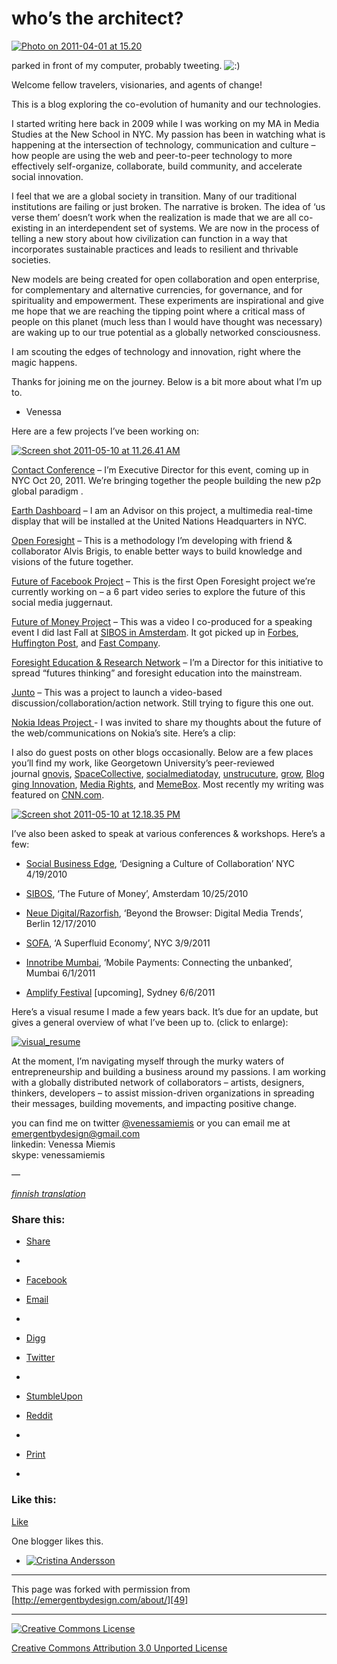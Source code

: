 

# who’s the architect?

[![][1]][2]

parked in front of my computer, probably tweeting. ![:)][3]

Welcome fellow travelers, visionaries, and agents of change!

This is a blog exploring the co-evolution of humanity and our technologies. 

I started writing here back in 2009 while I was working on my MA in Media Studies 
at the New School in NYC. My passion has been in watching what is happening 
at the intersection of technology, communication and culture – how people are 
using the web and peer-to-peer technology to more effectively self-organize, 
collaborate, build community, and accelerate social innovation.

I feel that we are a global society in transition. Many of our traditional 
institutions are failing or just broken. The narrative is broken. The idea 
of ‘us verse them’ doesn’t work when the realization is made that we are all 
co-existing in an interdependent set of systems. We are now in the process 
of telling a new story about how civilization can function in a way that incorporates 
sustainable practices and leads to resilient and thrivable societies.

New models are being created for open collaboration and open enterprise, for 
complementary and alternative currencies, for governance, and for spirituality 
and empowerment. These experiments are inspirational and give me hope that 
we are reaching the tipping point where a critical mass of people on this planet 
(much less than I would have thought was necessary) are waking up to our true 
potential as a globally networked consciousness.

I am scouting the edges of technology and innovation, right where the magic 
happens.

Thanks for joining me on the journey. Below is a bit more about what I’m up 
to.

- Venessa

Here are a few projects I’ve been working on:

[![][4]][5]

[Contact Conference][6] – I’m Executive Director for this event, coming up 
in NYC Oct 20, 2011. We’re bringing together the people building the new p2p 
global paradigm .

[Earth Dashboard][7] – I am an Advisor on this project, a multimedia real-time 
display that will be installed at the United Nations Headquarters in NYC.

[Open Foresight][8] – This is a methodology I’m developing with friend & collaborator 
Alvis Brigis, to enable better ways to build knowledge and visions of the future 
together.

[Future of Facebook Project][9] – This is the first Open Foresight project 
we’re currently working on – a 6 part video series to explore the future of 
this social media juggernaut.

[Future of Money Project][10] – This was a video I co-produced for a speaking 
event I did last Fall at [SIBOS in Amsterdam][11]. It got picked up in [Forbes][12], 
[Huffington Post][13], and [Fast Company][14].

[Foresight Education & Research Network][15] – I’m a Director for this initiative 
to spread “futures thinking” and foresight education into the mainstream.

[Junto][16] – This was a project to launch a video-based discussion/collaboration/action 
network. Still trying to figure this one out.

[Nokia Ideas Project ][17]- I was invited to share my thoughts about the future 
of the web/communications on Nokia’s site. Here’s a clip:

I also do guest posts on other blogs occasionally. Below are a few places you’ll 
find my work, like Georgetown University’s peer-reviewed journal [gnovis][18], [SpaceCollective][19], [socialmediatoday][20], [unstrucuture][21], [grow][22], [Blogging 
Innovation][23], [Media Rights][24], and [MemeBox][25]. Most recently my writing 
was featured on [CNN.com][26].

[![][27]][28]

I’ve also been asked to speak at various conferences & workshops. Here’s a 
few:

- [Social Business Edge][29], ‘Designing a Culture of Collaboration’ NYC 4/19/2010 

- [SIBOS][11], ‘The Future of Money’, Amsterdam 10/25/2010

- [Neue Digital/Razorfish][30], ‘Beyond the Browser: Digital Media Trends’, 
Berlin 12/17/2010

- [SOFA][31], ‘A Superfluid Economy’, NYC 3/9/2011

- [Innotribe Mumbai][32], ‘Mobile Payments: Connecting the unbanked’, Mumbai 
6/1/2011

- [Amplify Festival][33] [upcoming], Sydney 6/6/2011

Here’s a visual resume I made a few years back. It’s due for an update, but 
gives a general overview of what I’ve been up to. (click to enlarge):

[![][34]][35]

At the moment, I’m navigating myself through the murky waters of entrepreneurship 
and building a business around my passions. I am working with a globally distributed 
network of collaborators – artists, designers, thinkers, developers – to assist 
mission-driven organizations in spreading their messages, building movements, 
and impacting positive change.

you can find me on twitter [@venessamiemis][36] or you can email me at emergentbydesign@gmail.com  
 linkedin: Venessa Miemis  
 skype: venessamiemis

—

[_finnish translation_][37]

### Share this:

* [Share][38]
* 

* [Facebook][39]
* [Email][40]
* 

* [Digg][41]
* [Twitter][42]
* 

* [StumbleUpon][43]
* [Reddit][44]
* 

* [Print][45]
* 

### Like this:

[Like][46]

One blogger likes this.

* [![Cristina Andersson][47]][48]

											

----

This page was forked with permission from [http://emergentbydesign.com/about/][49]

----

[![Creative Commons License][50]][51]

[Creative Commons Attribution 3.0 Unported License][51]

[1]: http://technologybubbles.files.wordpress.com/2009/03/photo-on-2011-04-01-at-15-20.jpg?w=600&h=450 (Photo on 2011-04-01 at 15.20)
[2]: http://technologybubbles.files.wordpress.com/2009/03/photo-on-2011-04-01-at-15-20.jpg
[3]: http://s0.wp.com/wp-includes/images/smilies/icon_smile.gif?m=1129645325g
[4]: http://technologybubbles.files.wordpress.com/2009/03/screen-shot-2011-05-10-at-11-26-41-am.png?w=600 (Screen shot 2011-05-10 at 11.26.41 AM)
[5]: http://technologybubbles.files.wordpress.com/2009/03/screen-shot-2011-05-10-at-11-26-41-am.png
[6]: http://contactcon.com/
[7]: http://earthdash.org/
[8]: http://emergentbydesign.com/2011/03/07/what-is-open-foresight/
[9]: http://emergentbydesign.com/2011/03/01/announcing-open-foresight-the-future-of-facebook-project-2/
[10]: http://www.emergence.cc/futureofmoney/
[11]: http://www.swift.com/sibos2010/home_page/index.page
[12]: http://blogs.forbes.com/adamgordon/2010/11/19/the-banking-industry-is-gifted-a-reliable-view-of-its-future/
[13]: http://www.huffingtonpost.com/brett-king/could-facebook-kill-the-u_b_779216.html
[14]: http://www.fastcompany.com/1700002/data-nudist-gabriel-shalom-on-open-video-trust-and-the-future-of-money
[15]: http://www.fernweb.org/
[16]: http://emergentbydesign.com/2010/03/22/junto-discussing-ideas-worth-spreading/
[17]: http://www.ideasproject.com/docs/DOC-4667
[18]: http://gnovisjournal.org/blog/what-social-media-2010-edition
[19]: http://spacecollective.org/Venessa
[20]: http://socialmediatoday.com/SMC/146596
[21]: http://unstructure.org/how-does-design-thinking-give-companies-a-competitive-advantage/what-is-design-thinking-really/
[22]: http://businessesgrow.com/2009/12/13/a-futurists-view-of-the-next-big-thing-in-social-media/
[23]: http://www.business-strategy-innovation.com/2009/11/why-education-needs-social-media.html
[24]: http://www.mediarights.org/engine_feed/by_author/Venessa%20Miemis
[25]: http://memebox.com/futureblogger/show/1908-is-twitter-a-complex-adaptive-system-
[26]: http://globalpublicsquare.blogs.cnn.com/2011/04/29/4-trends-shaping-the-emerging-superfluid-economy/
[27]: http://technologybubbles.files.wordpress.com/2009/03/screen-shot-2011-05-10-at-12-18-35-pm.png?w=600 (Screen shot 2011-05-10 at 12.18.35 PM)
[28]: http://technologybubbles.files.wordpress.com/2009/03/screen-shot-2011-05-10-at-12-18-35-pm.png
[29]: http://www.stoweboyd.com/post/1263696078/venessa-miemis-social-business-edge-nyc-april
[30]: http://www.neue-digitale.de/#/Home/
[31]: http://www.swift.com/events/2011/SOFA/index.page
[32]: http://www.swift.com/events/2011/Innotribe_Mumbai/index.page
[33]: http://www.amplifyfestival.com.au/artists/detail/venessa-miemis-digital-philosopher
[34]: http://technologybubbles.files.wordpress.com/2009/03/visual_resume.jpg?w=600&h=768 (visual_resume)
[35]: http://technologybubbles.files.wordpress.com/2009/03/visual_resume.jpg
[36]: http://twitter.com/VenessaMiemis
[37]: http://www.designcontest.com/show/architect-emergentbydesign-fi
[38]: #
[39]: http://emergentbydesign.com/about/?share=facebook (Share on Facebook)
[40]: http://emergentbydesign.com/about/?share=email (Click to email this to a friend)
[41]: http://emergentbydesign.com/about/?share=digg (Click to Digg this post)
[42]: http://emergentbydesign.com/about/?share=twitter (Click to share on Twitter)
[43]: http://emergentbydesign.com/about/?share=stumbleupon (Click to share on StumbleUpon)
[44]: http://emergentbydesign.com/about/?share=reddit (Click to share on Reddit)
[45]: http://emergentbydesign.com/about/#print (Click to print)
[46]: http://emergentbydesign.com/about/?like=1&_wpnonce=fd2cdb86b4 (I like this.)
[47]: http://1.gravatar.com/avatar/ab883cdb7ed295436c0d0c986ef8c23a?s=30&d=&r=G
[48]: http://gravatar.com/cristinaandersson (Cristina Andersson)
[49]: http://emergentbydesign.com/about/
[50]: http://i.creativecommons.org/l/by/3.0/88x31.png
[51]: http://creativecommons.org/licenses/by/3.0/